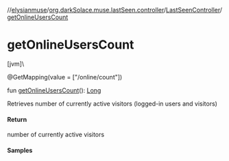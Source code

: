 //[elysianmuse](../../../index.md)/[org.darkSolace.muse.lastSeen.controller](../index.md)/[LastSeenController](index.md)/[getOnlineUsersCount](get-online-users-count.md)

# getOnlineUsersCount

[jvm]\

@GetMapping(value = [&quot;/online/count&quot;])

fun [getOnlineUsersCount](get-online-users-count.md)(): [Long](https://kotlinlang.org/api/latest/jvm/stdlib/kotlin/-long/index.html)

Retrieves number of currently active visitors (logged-in users and visitors)

#### Return

number of currently active visitors

#### Samples
